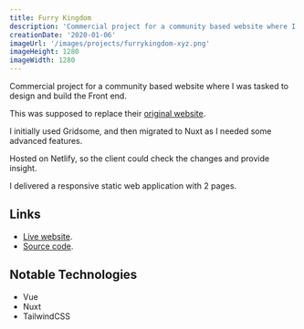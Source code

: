 ```yaml
---
title: Furry Kingdom
description: 'Commercial project for a community based website where I was tasked to design and build the Front end.'
creationDate: '2020-01-06'
imageUrl: '/images/projects/furrykingdom-xyz.png'
imageHeight: 1280
imageWidth: 1280
---
```


Commercial project for a community based website where I was tasked to design and build the Front end.

This was supposed to replace their [original website](https://furrykingdom.xyz).

I initially used Gridsome, and then migrated to Nuxt as I needed some advanced features.

Hosted on Netlify, so the client could check the changes and provide insight.

I delivered a responsive static web application with 2 pages.

## Links

- [Live website](https://furrykingdom.xyz).
- [Source code](https://github.com/AlejandroAkbal/furrykingdom.xyz).

## Notable Technologies

- Vue
- Nuxt
- TailwindCSS
